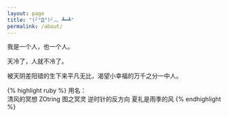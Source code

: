 ```yaml
---
layout: page
title: "(╯°Д°)╯︵ ┻━┻"
permalink: /about/
---
```

我是一个人，也一个人。

天冷了，人就不冷了。

被天阴差阳错的生下来平凡无比，渴望小幸福的万千之分一中人。

{% highlight ruby %}
用名：  
        清风的冥想
        ZOtring
        图之冥灵
        逆时针的反方向
        夏礼是雨季的风
{% endhighlight %}

